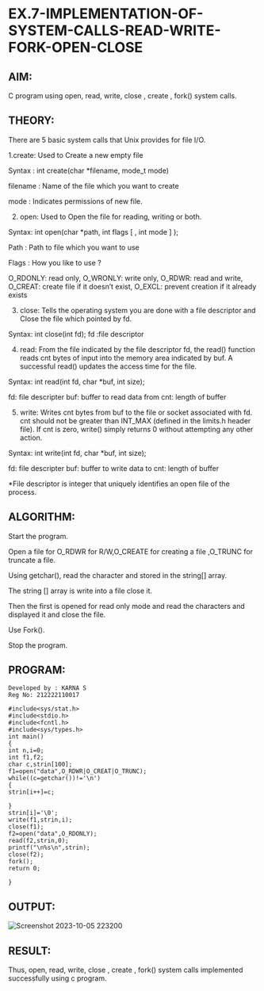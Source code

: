 # EX.7-IMPLEMENTATION-OF-SYSTEM-CALLS-READ-WRITE-FORK-OPEN-CLOSE

## AIM:
C program using open, read, write, close , create , fork() system calls.

## THEORY:
There are 5 basic system calls that Unix provides for file I/O.

1.create:
Used to Create a new empty file

Syntax :
int create(char *filename, mode_t mode)

filename :
Name of the file which you want to create

mode :
Indicates permissions of new file.

2. open:
Used to Open the file for reading, writing or both.

Syntax:
int open(char *path, int flags [ , int mode ] );

Path :
Path to file which you want to use

Flags :
How you like to use ?

O_RDONLY: read only, O_WRONLY: write only, O_RDWR: read and write, O_CREAT: create file if it doesn’t exist, O_EXCL: prevent creation if it already exists

3. close:
Tells the operating system you are done with a file descriptor and Close the file which pointed by fd.

Syntax:
int close(int fd); fd :file descriptor

4. read:
From the file indicated by the file descriptor fd, the read() function reads cnt bytes of input into the memory area indicated by buf. A successful read() updates the access time for the file.

Syntax:
int read(int fd, char *buf, int size);

fd: file descripter buf: buffer to read data from cnt: length of buffer

5. write:
Writes cnt bytes from buf to the file or socket associated with fd. cnt should not be greater than INT_MAX (defined in the limits.h header file). If cnt is zero, write() simply returns 0 without attempting any other action.

Syntax:
int write(int fd, char *buf, int size);

fd: file descripter buf: buffer to write data to cnt: length of buffer

*File descriptor is integer that uniquely identifies an open file of the process.

## ALGORITHM:
Start the program.

Open a file for O_RDWR for R/W,O_CREATE for creating a file ,O_TRUNC for truncate a file.

Using getchar(), read the character and stored in the string[] array.

The string [] array is write into a file close it.

Then the first is opened for read only mode and read the characters and displayed it and close the file.

Use Fork().

Stop the program.

## PROGRAM:
```
Developed by : KARNA S
Reg No: 212222110017

#include<sys/stat.h> 
#include<stdio.h> 
#include<fcntl.h> 
#include<sys/types.h> 
int main() 
{ 
int n,i=0; 
int f1,f2; 
char c,strin[100]; 
f1=open("data",O_RDWR|O_CREAT|O_TRUNC); 
while((c=getchar())!='\n') 
{ 
strin[i++]=c; 
 
} 
strin[i]='\0'; 
write(f1,strin,i); 
close(f1); 
f2=open("data",O_RDONLY); 
read(f2,strin,0); 
printf("\n%s\n",strin); 
close(f2); 
fork(); 
return 0; 
 
}
```
## OUTPUT:
![Screenshot 2023-10-05 223200](https://github.com/JAYAVARTHAN-P/EX.7-IMPLEMENTATION-OF-SYSTEM-CALLS-READ-WRITE-FORK-OPEN-CLOSE/assets/121369281/5bb9d1e5-8d35-4f40-a78c-fdf6936a6269)


## RESULT:
Thus, open, read, write, close , create , fork() system calls implemented successfully using c program.

